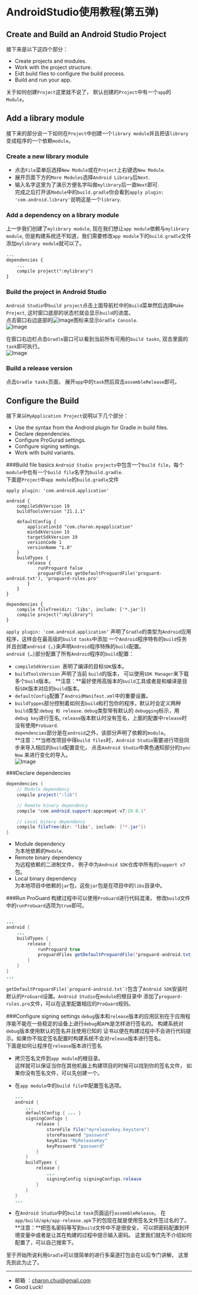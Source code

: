 AndroidStudio使用教程(第五弹)
===

Create and Build an Android Studio Project
---

接下来是以下这四个部分：     
- Create projects and modules.
- Work with the project structure.
- Eidt build files to configure the build process.
- Build and run your app. 

关于如何创建`Project`这里就不说了， 默认创建的`Project`中有一个`app`的`Module`。

Add a library module
---

接下来的部分说一下如何在`Project`中创建一个`library module`并且把该`library`变成程序的一个依赖`module`。

### Create a new library module

- 点击`File`菜单后选择`New Module`或在`Project`上右键选`New Module`.     
- 展开页面下方的`More Modules`选择`Android Library`后`Next`.      
- 输入名字这里为了演示方便名字叫做`mylibrary`后一直`Next`即可.      
完成之后打开该`Module`中的`build.gradle`你会看到`apply plugin: 'com.android.library'`说明这是一个`library`.    

### Add a dependency on a library module   
上一步我们创建了`mylibrary module`, 现在我们想让`app module`依赖与`mylibrary module`, 但是构建系统还不知道，我们需要修改`app module`下的`build.gradle`文件添加`mylibrary module`就可以了。 

```xml
...
dependencies {
    ...
    compile project(":mylibrary")
}
```

### Build the project in Android Studio
`Android Studio`中`build project`点击上面导航栏中的`Build`菜单然后选择`Make Project`, 这时窗口底部的状态栏就会显示`build`的进度。       
点击窗口右边底部的![Image](https://github.com/CharonChui/Pictures/master/AndroidStudio_5_2.png?raw=true)图标来显示`Gradle Console`.      
![Image](https://github.com/CharonChui/Pictures/master/AndroidStudio_5_3.png?raw=true)

在窗口右边栏点击`Gradle`窗口可以看到当前所有可用的`build tasks`, 双击里面的`task`即可执行。      
![Image](https://github.com/CharonChui/Pictures/master/AndroidStudio_5_4.png?raw=true)

### Build a release version
点击`Gradle tasks`页面， 展开`app`中的`task`然后双击`assembleRelease`即可。 

Configure the Build
---

接下来以`MyApplication Project`说明以下几个部分：     
- Use the syntax from the Android plugin for Gradle in build files.
- Declare dependencies.
- Configure ProGurad settings. 
- Configure signing settings.
- Work with build variants. 

###Build file basics
`Android Studio projects`中包含一个`build file`，每个`module`中也有一个`build file`名字为`build.gradle`.  
下面是`Project`中`app module`的`build.gradle`文件      
```
apply plugin: 'com.android.application'

android {
    compileSdkVersion 19
    buildToolsVersion "21.1.1"

    defaultConfig {
        applicationId "com.charon.myapplication"
        minSdkVersion 15
        targetSdkVersion 19
        versionCode 1
        versionName "1.0"
    }
    buildTypes {
        release {
            runProguard false
            proguardFiles getDefaultProguardFile('proguard-android.txt'), 'proguard-rules.pro'
        }
    }
}

dependencies {
    compile fileTree(dir: 'libs', include: ['*.jar'])
    compile project(":mylibrary")
}

```
```apply plugin: 'com.android.application’```  声明了`Gradle`的类型为`Android`应用程序，这样会在最高级的`build tasks`中添加
一个`Android`程序特有的`build`任务并且创建`android {…}`来声明`Android`程序特殊的`build`配置。      
`android {…}`部分配置了所有`Android`程序的`build`配置：     
- `compileSdkVersion `表明了编译的目标`SDK`版本。
- `buildToolsVersion` 声明了当前 `build`的版本， 可以使用`SDK Manager`来下载多个`build`版本。 
    **注意：**最好使用高版本的`build`工具或者是和编译是目标`SDK`版本对应的`build`版本。 
- `defaultConfig`配置了`AndroidManifest.xml`中的重要设置。
- `buildTyppes`部分控制着如何去`build`和打包你的程序，默认时会定义两种`build`类型:`debug 和 release`. `debug`类型带有默认的
`debugging`标示，用`debug key`进行签名, `release`版本默认时没有签名，上面的配置中`release`时没有使用`ProGuard`.      
`dependencies`部分是在`android`之外，该部分声明了依赖的`module`。     
**注意：**当修改项目中得`build files`时，`Android Studio`需要进行项目同步来导入相应的`build`配置变化， 点击`Android Studio`中黄色通知部分的`Sync Now`
来进行变化的导入。               
![Image](https://github.com/CharonChui/Pictures/master/AndroidStudio_5_5.png?raw=true)     

###Declare dependencies
```java
dependencies {
    // Module dependency
    compile project(":lib")

    // Remote binary dependency
    compile 'com.android.support:appcompat-v7:19.0.1'

    // Local binary dependency
    compile fileTree(dir: 'libs', include: ['*.jar'])
}
```
- Module dependency     
    为本地依赖的`Module`. 
- Remote binary dependency    
    为远程依赖的二进制文件， 例子中为`Android SDK`仓库中所有的`support v7`包。    
- Local binary dependency     
    为本地项目中依赖的`jar`包，这些`jar`包是在项目中的`libs`目录中。    

###Run ProGuard
构建过程中可以使用`ProGuard`进行代码混淆， 修改`build`文件中的`runProGuard`选项为`true`即可。   
```java

...
android {
    ...
    buildTypes {
        release {
            runProguard true
            proguardFiles getDefaultProguardFile('proguard-android.txt'), 'proguard-rules.pro'
        }
    }
}
...
```
```getDefaultProguardFile(`proguard-android.txt`)```包含了`Android SDK`安装时默认的`ProGuard`设置。`Android Studio`在`module`的根目录中
添加了`proguard-rules.pro`文件，可以在这里配置相应的`ProGuard`规则。     


###Configure signing settings 
`debug`版本和`release`版本的应用区别在于应用程序能不能在一些稳定的设备上进行`debug`和`APK`是怎样进行签名的。 构建系统对`debug`版本使用默认的签名并且使用已知的
证书以便在构建过程中不会进行代码提示。如果你不指定签名配置时构建系统不会对`release`版本进行签名。   
下面是如何让程序在`release`版本进行签名      
- 拷贝签名文件到`app module`的根目录。     
    这样就可以保证当你在其他机器上构建项目的时候可以找到你的签名文件， 如果你没有签名文件，可以先创建一个。    
- 在`app module`中的`build file`中配置签名选项。     
    ```java
    ...
    android {
        ...
        defaultConfig { ... }
        signingConfigs {
            release {
                storeFile file("myreleasekey.keystore")
                storePassword "password"
                keyAlias "MyReleaseKey"
                keyPassword "password"
            }
        }
        buildTypes {
            release {
                ...
                signingConfig signingConfigs.release
            }
        }
    }
    ... 
    ```   

- 在`Android Studio`中的`build task`页面运行`assembleRelease`。 
在`app/build/apk/app-release.apk`下的包现在就是使用签名文件签过名的了。     
**注意：**把签名密码等写到`build`文件中不是很安全， 可以把密码配置到环境变量中或者是让其在构建的过程中提示输入密码。 这里我们就先不介绍如何配置了，可以自己搜索下。    

至于开始所说利用`Gradle`可以很简单的进行多渠道打包会在以后专门讲解， 这里先到此为止了。 	
	                  
		
---

- 邮箱 ：charon.chui@gmail.com  
- Good Luck! 